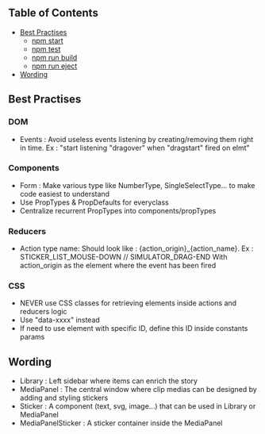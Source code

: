 
## Table of Contents

- [Best Practises](#best-practises)
  - [npm start](#dom)
  - [npm test](#components)
  - [npm run build](#reducers)
  - [npm run eject](#css)
- [Wording](#wording)


## Best Practises


### DOM 

- Events : Avoid useless events listening by creating/removing them right in time. 
Ex : "start listening "dragover" when "dragstart" fired on elmt"

### Components

- Form : Make various type like NumberType, SingleSelectType... to make code easiest to understand
- Use PropTypes & PropDefaults for everyclass
- Centralize recurrent PropTypes into components/propTypes

### Reducers

- Action type name: Should look like : {action_origin}_{action_name}. Ex : STICKER_LIST_MOUSE-DOWN // SIMULATOR_DRAG-END
With action_origin as the element where the event has been fired

### CSS 

- NEVER use CSS classes for retrieving elements inside actions and reducers logic
- Use "data-xxxx" instead
- If need to use element with specific ID, define this ID inside constants params


## Wording


- Library : Left sidebar where items can enrich the story
- MediaPanel : The central window where clip medias can be designed by adding and styling stickers
- Sticker : A component (text, svg, image...) that can be used in Library or MediaPanel 
- MediaPanelSticker : A sticker container inside the MediaPanel


